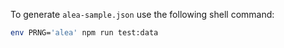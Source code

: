 
To generate `alea-sample.json` use the following shell command:

```sh
env PRNG='alea' npm run test:data
```
